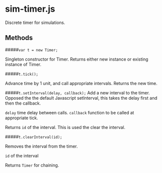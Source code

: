 sim-timer.js
============

Discrete timer for simulations.


Methods
-------

#####`var t = new Timer;`

Singleton constructor for Timer.
Returns either new instance or existing instance of Timer.

#####`t.tick();`

Advance time by 1 unit, and call appropriate intervals.
Returns the new time.

#####`t.setInterval(delay, callback);`
Add a new interval to the timer. Opposed the the default Javascript
setInterval, this takes the delay first and then the callback.

`delay` time delay between calls.
`callback` function to be called at appropriate tick.

Returns `id` of the interval. This is used the clear the interval.

#####`t.clearInterval(id);`

Removes the interval from the timer.

`id` of the interval

Returns `Timer` for chaining.


